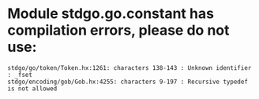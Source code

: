 # Module stdgo.go.constant has compilation errors, please do not use:
```
stdgo/go/token/Token.hx:1261: characters 138-143 : Unknown identifier : _fset
stdgo/encoding/gob/Gob.hx:4255: characters 9-197 : Recursive typedef is not allowed

```

